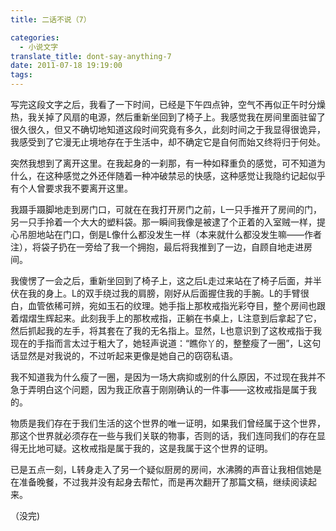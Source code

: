 ```yaml
---
title: 二话不说（7）

categories:
  - 小说文字
translate_title: dont-say-anything-7
date: 2011-07-18 19:19:00
tags:
---
```


写完这段文字之后，我看了一下时间，已经是下午四点钟，空气不再似正午时分燥热，我关掉了风扇的电源，然后重新坐回到了椅子上。我感觉我在房间里面驻留了很久很久，但又不确切地知道这段时间究竟有多久，此刻时间之于我显得很诡异，我感受到了它漫无止境地存在于生活中，却不确定它是自何而始又终将归于何处。

突然我想到了离开这里。在我起身的一刹那，有一种如释重负的感觉，可不知道为什么，在这种感觉之外还伴随着一种冲破禁忌的快感，这种感觉让我隐约记起似乎有个人曾要求我不要离开这里。

我蹑手蹑脚地走到房门口，可就在在我打开房门之前，L一只手推开了房间的门，另一只手拎着一个大大的塑料袋。那一瞬间我像是被逮了个正着的入室贼一样，提心吊胆地站在门口，倒是L像什么都没发生一样（本来就什么都没发生嘛——作者注），将袋子扔在一旁给了我一个拥抱，最后将我推到了一边，自顾自地走进房间。

我傻愣了一会之后，重新坐回到了椅子上，这之后L走过来站在了椅子后面，并半伏在我的身上。L的双手绕过我的肩膀，刚好从后面握住我的手腕。L的手臂很白，血管依稀可辨，宛如玉石的纹理。她手指上那枚戒指光彩夺目，整个房间也跟着熠熠生辉起来。此刻我手上的那枚戒指，正躺在书桌上，L注意到后拿起了它，然后抓起我的左手，将其套在了我的无名指上。显然，L也意识到了这枚戒指于我现在的手指而言太过于粗大了，她轻声说道：“瞧你丫的，整整瘦了一圈”，L这句话显然是对我说的，不过听起来更像是她自己的窃窃私语。

我不知道我为什么瘦了一圈，是因为一场大病抑或别的什么原因，不过现在我并不急于弄明白这个问题，因为我正欣喜于刚刚确认的一件事——这枚戒指是属于我的。

物质是我们存在于我们生活的这个世界的唯一证明，如果我们曾经属于这个世界，那这个世界就必须存在一些与我们关联的物事，否则的话，我们连同我们的存在显得无比地可疑。这枚戒指是属于我的，这是我属于这个世界的证明。

已是五点一刻，L转身走入了另一个疑似厨房的房间，水沸腾的声音让我相信她是在准备晚餐，不过我并没有起身去帮忙，而是再次翻开了那篇文稿，继续阅读起来。

（没完)